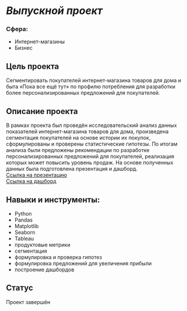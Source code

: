 # _Выпускной проект_
### Сфера: 
- Интернет-магазины
- Бизнес
## Цель проекта
Cегментировать покупателей интернет-магазина товаров для дома и быта «Пока все ещё тут» по профилю потребления для разработки более персонализированных предложений для покупателей.

## Описание проекта
В рамках проекта был проведён исследовательский анализ данных показателей интернет-магазина товаров для дома, произведена сегментация покупателей на основе истории их покупок, сформулированы и проверены статистические гипотезы. По итогам анализа были предложены рекомендации по разработке персонализированных предложений для покупателей, реализация которых может повысить уровень продаж. На основе полученных данных была подготовлена презентация и дашборд.<br>
[Ссылка на презентацию](https://drive.google.com/file/d/18QdBU6_cDdQmuH41R1XNC9C6h6WNsmPS/view?usp=sharing) <br>
[Ссылка на дашборд](https://public.tableau.com/app/profile/ekaterina6207/viz/Book2_16705359606260/_?publish=yes)
## Навыки и инструменты:
- Python
- Pandas
- Matplotlib
- Seaborn
- Tableau
- продуктовые метрики
- сегментация
- формулировка и проверка гипотез
- формулировка предложений для увеличения прибыли
- построение дашбордов

## Статус
Проект завершён
